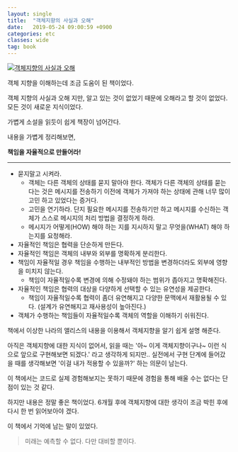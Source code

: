 ```yaml
---
layout: single
title:  "객체지향의 사실과 오해"
date:   2019-05-24 09:00:59 +0900
categories: etc
classes: wide
tag: book
---
```


[![객체지향의 사실과 오해](http://image.yes24.com/momo/TopCate511/MidCate005/51040273.jpg)](http://www.yes24.com/Product/Goods/18249021)

객체 지향을 이해하는데 조금 도움이 된 책이었다.

객체 지향의 사실과 오해 지만, 알고 있는 것이 없었기 때문에 오해라고 할 것이 없었다. 모든 것이 새로운 지식이었다.

가볍게 소설을 읽듯이 쉽게 책장이 넘어간다.

내용을 가볍게 정리해보면, 

**책임을 자율적으로 만들어라!**

---

-   묻지말고 시켜라.
    -   객체는 다른 객체의 상태를 묻지 말아야 한다. 객체가 다른 객체의 상태를 묻는다는 것은 메시지를 전송하기 이전에 객체가 가져야 하는 상태에 관해 너무 많이 고민 하고 있었다는 증거다.
    -   고민을 연기하라. 단지 필요한 메시지를 전송하기만 하고 메시지를 수신하는 객체가 스스로 메시지의 처리 방법을 결정하게 하라.
    -   메시지가 어떻게(HOW) 해야 하는 지를 지시하지 말고 무엇을(WHAT) 해야 하는지를 요청해라.
-   자율적인 책임은 협력을 단순하게 만든다.
-   자율적인 책임은 객체의 내부와 외부를 명확하게 분리한다.
-   책임이 자율적일 경우 책임을 수행하는 내부적인 방법을 변경하더라도 외부에 영향을 미치지 않는다.
    -   책임이 자율적일수록 변경에 의해 수정돼야 하는 범위가 좁아지고 명확해진다.
-   자율적인 책임은 협력의 대상을 다양하게 선택할 수 있는 유연성을 제공한다.
    -   책임이 자율적일수록 협력이 좀더 유연해지고 다양한 문맥에서 재활용될 수 있다. (설계가 유연해지고 재사용성이 높아진다.)
-   객체가 수행하는 책임들이 자율적일수록 객체의 역할을 이해하기 쉬워진다.

책에서 이상한 나라의 앨리스의 내용을 이용해서 객체지향을 알기 쉽게 설명 해준다.

아직은 객체지향에 대한 지식이 없어서, 읽을 때는 '아~ 이게 객체지향이구나~ 이런 식으로 앞으로 구현해보면 되겠다.' 라고 생각하게 되지만.. 실전에서 구현 단계에 들어갔을 때를 생각해보면 '이걸 내가 적용할 수 있을까?' 하는 의문이 남는다.

이 책에서는 코드로 실제 경험해보지는 못하기 때문에 경험을 통해 배울 수는 없다는 단점이 있는 것 같다.

하지만 내용은 정말 좋은 책이었다. 6개월 후에 객체지향에 대한 생각이 조금 박힌 후에 다시 한 번 읽어보아야 겠다.

이 책에서 기억에 남는 말이 있었다.

> 미래는 예측할 수 없다. 다만 대비할 뿐이다.
